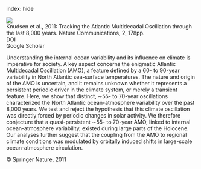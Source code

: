 index: hide

<div class="Citation">
    <div class="Citation-thumb CitationThumb-linked"  data-href="https://doi.org/10.1038/ncomms1186">
      <img src="https://static.claimspace.cloud/climate-study-static/refs/thumbs/5/Knudsen_et_al_2011-thumb.png" />
    </div>

  <div class="Citation-body">
    <div class="Citation-text">Knudsen et al., 2011: Tracking the Atlantic Multidecadal Oscillation through the last 8,000 years. <span class="Article-journal">Nature Communications, </span><span class="Article-volume">2, </span>178pp.</div>
    <div class="Citation-links">
      <div class="CitationLink" data-href="https://doi.org/10.1038/ncomms1186">
        <div class="CitationLink-icon CitationLink-Doi"></div>
        <div class="CitationLink-text">DOI</div>
      </div>
      <div class="CitationLink" data-href="https://scholar.google.com/scholar?q=10.1038/ncomms1186">
        <div class="CitationLink-icon CitationLink-Scholar"></div>
        <div class="CitationLink-text">Google Scholar</div>
      </div>
    </div>
  </div>
</div>

Understanding the internal ocean variability and its influence on climate is imperative for society. A key aspect concerns the enigmatic Atlantic Multidecadal Oscillation (AMO), a feature defined by a 60- to 90-year variability in North Atlantic sea-surface temperatures. The nature and origin of the AMO is uncertain, and it remains unknown whether it represents a persistent periodic driver in the climate system, or merely a transient feature. Here, we show that distinct, ∼55- to 70-year oscillations characterized the North Atlantic ocean-atmosphere variability over the past 8,000 years. We test and reject the hypothesis that this climate oscillation was directly forced by periodic changes in solar activity. We therefore conjecture that a quasi-persistent ∼55- to 70-year AMO, linked to internal ocean-atmosphere variability, existed during large parts of the Holocene. Our analyses further suggest that the coupling from the AMO to regional climate conditions was modulated by orbitally induced shifts in large-scale ocean-atmosphere circulation.

<div class="Citation-copy">
&copy; Springer Nature, 2011
</div>